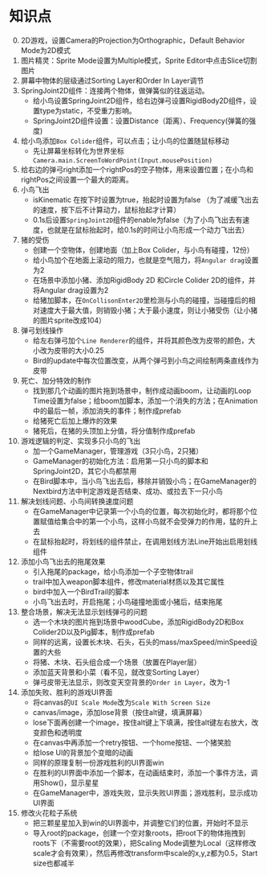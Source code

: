 # 知识点
0. 2D游戏，设置Camera的Projection为Orthographic，Default Behavior Mode为2D模式
1. 图片精灵：Sprite Mode设置为Multiple模式，Sprite Editor中点击Slice切割图片
2. 屏幕中物体的层级通过Sorting Layer和Order In Layer调节
3. SpringJoint2D组件：连接两个物体，做弹簧似的往返运动。
    - 给小鸟设置SpringJoint2D组件，给右边弹弓设置RigidBody2D组件，设置type为static，不受重力影响。
    - SpringJoint2D组件设置：设置Distance（距离）、Frequency(弹簧的强度)
4. 给小鸟添加`Box Colider`组件，可以点击；让小鸟的位置随鼠标移动
    - 先让屏幕坐标转化为世界坐标`Camera.main.ScreenToWordPoint(Input.mousePosition)`
5. 给右边的弹弓right添加一个rightPos的空子物体，用来设置位置；在小鸟和rightPos之间设置一个最大的距离。
6. 小鸟飞出
    - isKinematic 在按下时设置为true，抬起时设置为false （为了减缓飞出去的速度，按下后不计算动力，鼠标抬起才计算）
    - 0.1s后设置`SpringJoint2D`组件的enable为false（为了小鸟飞出去有速度，也就是在鼠标抬起时，给0.1s的时间让小鸟形成一个动力飞出去）
7. 猪的受伤
    - 创建一个空物体，创建地面（加上Box Colider，与小鸟有碰撞，12份）
    - 给小鸟加个在地面上滚动的阻力，也就是空气阻力，将`Angular drag`设置为2
    - 在场景中添加小猪、添加RigidBody 2D 和Circle Colider 2D的组件，并将Angular drag设置为2
    - 给猪加脚本，在`OnCollisonEnter2D`里检测与小鸟的碰撞，当碰撞后的相对速度大于最大值，则销毁小猪；大于最小速度，则让小猪受伤（让小猪的图片sprite改成104）
8. 弹弓划线操作
    - 给左右弹弓加个`Line Renderer`的组件，并将其颜色改为皮带的颜色，大小改为皮带的大小0.25
    - Bird的update中每次位置改变，从两个弹弓到小鸟之间绘制两条直线作为皮带
9. 死亡、加分特效的制作
    - 找到那几个动画的图片拖到场景中，制作成动画boom，让动画的Loop Time设置为false；给boom加脚本，添加一个消失的方法；在Animation中的最后一帧，添加消失的事件；制作成prefab
    - 给猪死亡后加上爆炸的效果
    - 猪死后，在猪的头顶加上分值，将分值制作成prefab
10. 游戏逻辑的判定、实现多只小鸟的飞出
    - 加一个GameManager，管理游戏（3只小鸟，2只猪）
    - GameManager的初始化方法：启用第一只小鸟的脚本和SpringJoint2D，其它小鸟都禁用
    - 在Bird脚本中，当小鸟飞出去后，移除并销毁小鸟；在GameManager的Nextbird方法中判定游戏是否结束、成功、或拉去下一只小鸟
11. 解决划线问题、小鸟间转换速度问题
    - 在GameManager中记录第一个小鸟的位置，每次初始化时，都将那个位置赋值给集合中的第一个小鸟，这样小鸟就不会受弹力的作用，猛的升上去
    - 在鼠标抬起时，将划线的组件禁止，在调用划线方法Line开始出启用划线组件
12. 添加小鸟飞出去的拖尾效果
    - 引入拖尾的package，给小鸟添加一个子空物体trail
    - trail中加入weapon脚本组件，修改material材质以及其它属性
    - bird中加入一个BirdTrail的脚本
    - 小鸟飞出去时，开启拖尾；小鸟碰撞地面或小猪后，结束拖尾
13. 整合场景，解决无法显示划线弹弓的问题
    - 选一个木块的图片拖到场景中woodCube，添加RigidBody2D和Box Colider2D以及Pig脚本，制作成prefab
    - 同样的远离，设置长木块、石头，石头的mass/maxSpeed/minSpeed设置的大些
    - 将猪、木块、石头组合成一个场景（放置在Player层）
    - 添加蓝天背景和小菜（看不见，就改变Sorting Layer）
    - 弹弓皮带无法显示，则改变天空背景的`Order in Layer`，改为-1
14. 添加失败、胜利的游戏UI界面
    - 将canvas的`UI Scale Mode`改为`Scale With Screen Size`
    - canvas/image，添加lose背景（按住alt键，填满屏幕）
    - lose下面再创建一个image，按住alt键上下填满，按住alt键左右放大，改变颜色和透明度
    - 在canvas中再添加一个retry按钮、一个home按钮、一个猪笑脸
    - 给lose UI的背景加个变暗的动画
    - 同样的原理复制一份游戏胜利的UI界面win
    - 在胜利的UI界面中添加一个脚本，在动画结束时，添加一个事件方法，调用Show()，显示星星
    - 在GameManager中，游戏失败，显示失败UI界面；游戏胜利，显示成功UI界面
15. 修改火花粒子系统
    - 把三颗星星加入到win的UI界面中，并调整它们的位置，开始时不显示
    - 导入root的package，创建一个空对象roots，把root下的物体拖拽到roots下（不需要root的效果），把Scaling Mode调整为Local（这样修改scale才会有效果），然后再修改transform中scale的x,y,z都为0.5，Start size也都减半